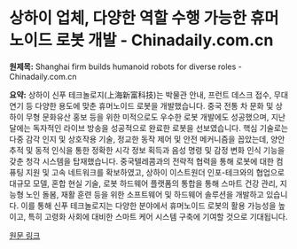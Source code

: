 # 상하이 업체, 다양한 역할 수행 가능한 휴머노이드 로봇 개발 - Chinadaily.com.cn

**원제목:** Shanghai firm builds humanoid robots for diverse roles - Chinadaily.com.cn

**요약:** 상하이 신푸 테크놀로지(上海新富科技)는 박물관 안내, 프런트 데스크 접수, 무대 연기 등 다양한 용도에 맞춘 휴머노이드 로봇을 개발했습니다.  중국 전통 차 문화 및 상하이 무형 문화유산 홍보 등을 위한 미적으로도 우수한 로봇 개발에도 성공했으며, 지난달에는 독자적인 라이브 방송을 성공적으로 완료한 로봇을 선보였습니다.  핵심 기술로는 다중 감각 인지 및 상호작용 기술, 정교한 동작 제어 및 안전 메커니즘을 꼽았는데,  양안 추적 및 동적 인식을 통한 정확한 시각 정보 획득과 음성 명령 및 감정 변화 인식 기능을 갖춘 청각 시스템을 탑재했습니다.  중국텔레콤과의 전략적 협력을 통해 로봇에 대한 컴퓨팅 지원 및 고속 네트워크를 확보하였고,  상하이 이스트원더 인포-테크와의 협업으로 대규모 모델, 혼합 현실 기술, 로봇 하드웨어 플랫폼의 통합을 통해 스마트 건강 관리, 지능형 노인 돌봄, 재활 훈련 등을 위한 소프트웨어 및 하드웨어 솔루션을 개발하고 있습니다. 이를 통해 신푸 테크놀로지는 다양한 분야에서 휴머노이드 로봇의 활용 가능성을 높이고,  특히 고령화 사회에 대비한 스마트 케어 시스템 구축에 기여할 것으로 기대됩니다.

[원문 링크](https://www.chinadaily.com.cn/a/202507/23/WS688099a3a310ad07b5d91881.html)
